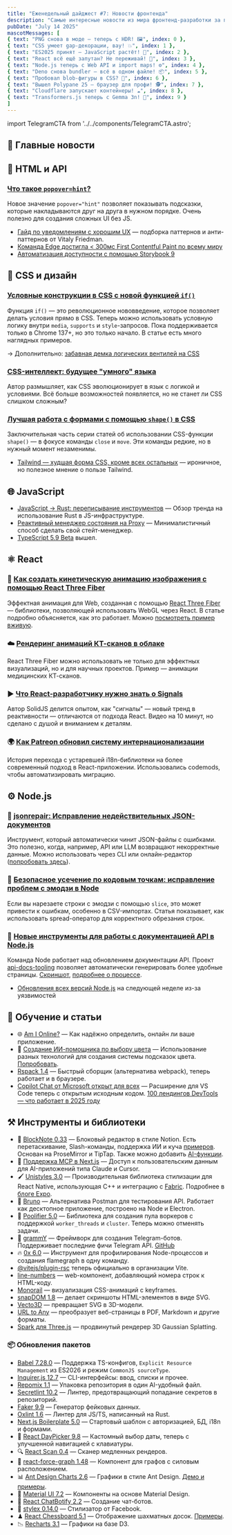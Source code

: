 ```yaml
---
title: "Еженедельный дайджест #7: Новости фронтенда"
description: "Самые интересные новости из мира фронтенд-разработки за последнюю неделю"
pubDate: "July 14 2025"
mascotMessages: [
{ text: "PNG снова в моде — теперь с HDR! 🖼️", index: 0 },
{ text: "CSS умеет gap-декорации, вау! 💥", index: 1 },
{ text: "ES2025 принят — JavaScript растёт! 🚀", index: 2 },
{ text: "React всё ещё запутан? Не переживай! 🧩", index: 3 },
{ text: "Node.js теперь с Web API и import maps! ⚙️", index: 4 },
{ text: "Deno снова bundler — всё в одном файле! 📦", index: 5 },
{ text: "Пробовал blob-фигуры в CSS? 🎨", index: 6 },
{ text: "Вышел Polypane 25 — браузер для профи! 🕵️", index: 7 },
{ text: "Cloudflare запускает контейнеры! ☁️", index: 8 },
{ text: "Transformers.js теперь с Gemma 3n! 🤖", index: 9 }
]
---
```


import TelegramCTA from '../../components/TelegramCTA.astro';

## 🥇 Главные новости

<TelegramCTA/>

## 🧪 HTML и API
### [Что такое `popover=hint`?](https://frontendfoc.us/link/171461/web)
Новое значение `popover="hint"` позволяет показывать подсказки, которые накладываются друг на друга в нужном порядке. Очень полезно для создания сложных UI без JS.

- [Гайд по уведомлениям с хорошим UX](https://frontendfoc.us/link/171472/web) — подборка паттернов и анти-паттернов от Vitaly Friedman.
- [Команда Edge достигла < 300мс First Contentful Paint по всему миру](https://frontendfoc.us/link/171458/web)
- [Автоматизация доступности с помощью Storybook 9](https://frontendfoc.us/link/171470/web)

## 🎨 CSS и дизайн
### [Условные конструкции в CSS с новой функцией `if()`](https://frontendfoc.us/link/171454/web)
Функция `if()` — это революционное нововведение, которое позволяет делать условия прямо в CSS. Теперь можно использовать условную логику внутри `media`, `supports` и `style`-запросов. Пока поддерживается только в Chrome 137+, но это только начало. В статье есть много наглядных примеров.

→ Дополнительно: [забавная демка логических вентилей на CSS](https://frontendfoc.us/link/171455/web)

### [CSS-интеллект: будущее "умного" языка](https://frontendfoc.us/link/171456/web)
Автор размышляет, как CSS эволюционирует в язык с логикой и условиями. Всё больше возможностей появляется, но не станет ли CSS слишком сложным?

### [Лучшая работа с формами с помощью `shape()` в CSS](https://frontendfoc.us/link/171462/web)
Заключительная часть серии статей об использовании CSS-функции `shape()` — в фокусе команды `close` и `move`. Эти команды редкие, но в нужный момент незаменимы.

- [Tailwind — худшая форма CSS, кроме всех остальных](https://frontendfoc.us/link/171471/web) — ироничное, но полезное мнение о пользе Tailwind.

## 🌐 JavaScript
- [JavaScript → Rust: переписывание инструментов](https://nodeweekly.com/link/171444/web) — Обзор тренда на использование Rust в JS-инфраструктуре.
- [Реактивный менеджер состояния на Proxy](https://nodeweekly.com/link/171445/web) — Минималистичный способ сделать свой стейт-менеджер.
- [TypeScript 5.9 Beta](https://react.statuscode.com/link/171501/web) вышел.

## ⚛️ React
### 🎥 [Как создать кинетическую анимацию изображения с помощью React Three Fiber](https://react.statuscode.com/link/171495/web)
Эффектная анимация для Web, созданная с помощью [React Three Fiber](https://react.statuscode.com/link/171497/web) — библиотеки, позволяющей использовать WebGL через React. В статье подробно объясняется, как это работает. Можно [посмотреть пример вживую](https://react.statuscode.com/link/171496/web).

### ☁️ [Рендеринг анимаций КТ-сканов в облаке](https://react.statuscode.com/link/171509/web)
React Three Fiber можно использовать не только для эффектных визуализаций, но и для научных проектов. Пример — анимации медицинских КТ-сканов.

### ▶️ [Что React-разработчику нужно знать о Signals](https://react.statuscode.com/link/171499/web)
Автор SolidJS делится опытом, как "сигналы" — новый тренд в реактивности — отличаются от подхода React. Видео на 10 минут, но сделано с душой и вниманием к деталям.

### 🌍 [Как Patreon обновил систему интернационализации](https://react.statuscode.com/link/171507/web)
История перехода с устаревшей i18n-библиотеки на более современный подход в React-приложении. Использовались codemods, чтобы автоматизировать миграцию.

## ⚙️ Node.js
### 🧰 [jsonrepair: Исправление недействительных JSON-документов](https://nodeweekly.com/link/171417/web)
Инструмент, который автоматически чинит JSON-файлы с ошибками. Это полезно, когда, например, API или LLM возвращают некорректные данные. Можно использовать через CLI или онлайн-редактор ([попробовать здесь](https://nodeweekly.com/link/171418/web)).

### 🐛 [Безопасное усечение по кодовым точкам: исправление проблем с эмодзи в Node](https://nodeweekly.com/link/171425/web)
Если вы нарезаете строки с эмодзи с помощью `slice`, это может привести к ошибкам, особенно в CSV-импортах. Статья показывает, как использовать spread-оператор для корректного обрезания строк.

### 📄 [Новые инструменты для работы с документацией API в Node.js](https://nodeweekly.com/link/171421/web)
Команда Node работает над обновлением документации API. Проект [api-docs-tooling](https://nodeweekly.com/link/171422/web) позволяет автоматически генерировать более удобные страницы. [Скриншот](https://nodeweekly.com/link/171423/web), [подробнее о процессе](https://nodeweekly.com/link/171424/web).

- [Обновления всех версий Node.js](https://react.statuscode.com/link/171534/web) на следующей неделе из-за уязвимостей

## 🧠 Обучение и статьи
- 🌐 [Am I Online?](https://nodeweekly.com/link/171428/web) — Как надёжно определить, онлайн ли ваше приложение.
- 🎨 [Создание ИИ-помощника по выбору цвета](https://nodeweekly.com/link/171419/web) — Использование разных технологий для создания системы подсказок цвета. [Попробовать](https://nodeweekly.com/link/171420/web).
- [Rspack 1.4](https://nodeweekly.com/link/171446/web) — Быстрый сборщик (альтернатива webpack), теперь работает и в браузере.
- [Copilot Chat от Microsoft открыт для всех](https://nodeweekly.com/link/171447/web) — Расширение для VS Code теперь с открытым исходным кодом.
[100 лендингов DevTools — что работает в 2025 году](https://frontendfoc.us/link/171468/web)

## ⚒️ Инструменты и библиотеки
- 🧱 [BlockNote 0.33](https://react.statuscode.com/link/171510/web) — Блоковый редактор в стиле Notion. Есть перетаскивание, Slash-команды, поддержка ИИ и куча [примеров](https://react.statuscode.com/link/171512/web). Основан на ProseMirror и TipTap. Также можно добавить [AI-функции](https://react.statuscode.com/link/171511/web).
- 🧠 [Поддержка MCP в Next.js](https://react.statuscode.com/link/171513/web) — Доступ к пользовательским данным для AI-приложений типа Claude и Cursor.
- 🖌️ [Unistyles 3.0](https://react.statuscode.com/link/171514/web) — Производительная библиотека стилизации для React Native, использующая C++ и интеграцию с [Fabric](https://react.statuscode.com/link/171515/web). Подробнее в [блоге Expo](https://react.statuscode.com/link/171516/web).
- 🔧 [Bruno](https://nodeweekly.com/link/171429/web) — Альтернатива Postman для тестирования API. Работает как десктопное приложение, построено на Node и Electron.
- 🧵 [Poolifier 5.0](https://nodeweekly.com/link/171430/web) — Библиотека для создания пула воркеров с поддержкой `worker_threads` и `cluster`. Теперь можно отменять задачи.
- 🤖 [grammY](https://nodeweekly.com/link/171432/web) — Фреймворк для создания Telegram-ботов. Поддерживает последние фичи Telegram API. [GitHub](https://nodeweekly.com/link/171433/web)
- 🔥 [0x 6.0](https://nodeweekly.com/link/171434/web) — Инструмент для профилирования Node-процессов и создания flamegraph в одну команду.
- [@vitejs/plugin-rsc](https://react.statuscode.com/link/171506/web) теперь официально в организации Vite.
- [line-numbers](https://frontendfoc.us/link/171478/web) — web-компонент, добавляющий номера строк к HTML-коду.
- [Monorail](https://frontendfoc.us/link/171581/web) — визуализация CSS-анимаций с keyframes.
- [snapDOM 1.8](https://frontendfoc.us/link/171582/web) — делает скриншоты HTML-элементов в виде SVG.
- [Vecto3D](https://frontendfoc.us/link/171476/web) — превращает SVG в 3D-модели.
- [URL to Any](https://frontendfoc.us/link/171482/web) — преобразует веб-страницы в PDF, Markdown и другие форматы.
- [Spark для Three.js](https://frontendfoc.us/link/171483/web) — продвинутый рендерер 3D Gaussian Splatting.


### 📦 Обновления пакетов
- [Babel 7.28.0](https://nodeweekly.com/link/171435/web) — Поддержка TS-конфигов, `Explicit Resource Management` из ES2026 и режим `CommonJS sourceType`.
- [Inquirer.js 12.7](https://nodeweekly.com/link/171436/web) — CLI-интерфейсы: ввод, списки и прочее.
- [Repomix 1.1](https://nodeweekly.com/link/171437/web) — Упаковка репозитория в один AI-удобный файл.
- [Secretlint 10.2](https://nodeweekly.com/link/171438/web) — Линтер, предотвращающий попадание секретов в репозиторий.
- [Faker 9.9](https://nodeweekly.com/link/171439/web) — Генератор фейковых данных.
- [Oxlint 1.6](https://nodeweekly.com/link/171440/web) — Линтер для JS/TS, написанный на Rust.
- [Next.js Boilerplate 5.0](https://react.statuscode.com/link/171518/web) — Стартовый шаблон с авторизацией, БД, i18n и формами.
- 📅 [React DayPicker 9.8](https://react.statuscode.com/link/171519/web) — Кастомный выбор даты, теперь с улучшенной навигацией с клавиатуры.
- 🔍 [React Scan 0.4](https://react.statuscode.com/link/171520/web) — Сканер медленных рендеров.
- 🌌 [react-force-graph 1.48](https://react.statuscode.com/link/171521/web) — Компонент для графов с силовым расположением.
- 📊 [Ant Design Charts 2.6](https://react.statuscode.com/link/171522/web) — Графики в стиле Ant Design. [Демо и примеры](https://react.statuscode.com/link/171523/web).
- 🎨 [Material UI 7.2](https://react.statuscode.com/link/171524/web) — Компоненты на основе Material Design.
- 🤖 [React ChatBotify 2.2](https://react.statuscode.com/link/171525/web) — Создание чат-ботов.
- 💅 [stylex 0.14.0](https://react.statuscode.com/link/171526/web) — Стилизатор от Facebook.
- ♟ [React Chessboard 5.1](https://react.statuscode.com/link/171527/web) — Отображение шахматных досок. [Примеры](https://react.statuscode.com/link/171528/web).
- 📉 [Recharts 3.1](https://react.statuscode.com/link/171529/web) — Графики на базе D3.
